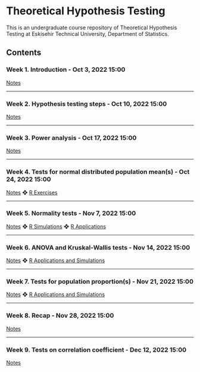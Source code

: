 # Theoretical Hypothesis Testing

This is an undergraduate course repository of Theoretical Hypothesis Testing at Eskisehir Technical University, Department of Statistics.

## Contents

### Week 1. Introduction - Oct 3, 2022 15:00

[Notes](https://github.com/mcavs/ESTUStat_2022Fall_TheoreticalHypothesisTesting/blob/main/THT_Week1.pdf) 

---

### Week 2. Hypothesis testing steps - Oct 10, 2022 15:00

[Notes](https://github.com/mcavs/ESTUStat_2022Fall_TheoreticalHypothesisTesting/blob/main/THT_Week2.pdf)

---

### Week 3. Power analysis - Oct 17, 2022 15:00

[Notes](https://github.com/mcavs/ESTUStat_2022Fall_TheoreticalHypothesisTesting/blob/main/THT_Week3.pdf)

---

### Week 4. Tests for normal distributed population mean(s) - Oct 24, 2022 15:00

[Notes](https://github.com/mcavs/ESTUStat_2022Fall_TheoreticalHypothesisTesting/blob/main/THT_Week4.pdf) ❖ [R Exercises](https://github.com/mcavs/ESTUStat_2022Fall_TheoreticalHypothesisTesting/blob/main/THT_Exercises_Week4.R)

---

### Week 5. Normality tests - Nov 7, 2022 15:00

[Notes](https://github.com/mcavs/ESTUStat_2022Fall_TheoreticalHypothesisTesting/blob/main/THT_Week5.pdf) ❖ [R Simulations](https://github.com/mcavs/ESTUStat_2022Fall_TheoreticalHypothesisTesting/blob/main/tht_w5.R) ❖ [R Applications](https://github.com/mcavs/ESTUStat_2022Fall_TheoreticalHypothesisTesting/blob/main/tht_app_w5.R)

---

### Week 6. ANOVA and Kruskal-Wallis tests - Nov 14, 2022 15:00

[Notes](https://github.com/mcavs/ESTUStat_2022Fall_TheoreticalHypothesisTesting/blob/main/THT_Week6.pdf) ❖ [R Applications and Simulations](https://github.com/mcavs/ESTUStat_2022Fall_TheoreticalHypothesisTesting/blob/main/tht_w6.R) 

---

### Week 7. Tests for population proportion(s) - Nov 21, 2022 15:00

[Notes](https://github.com/mcavs/ESTUStat_2022Fall_TheoreticalHypothesisTesting/blob/main/THT_Week7.pdf) ❖ [R Applications and Simulations](https://github.com/mcavs/ESTUStat_2022Fall_TheoreticalHypothesisTesting/blob/main/tht_w7.R) 

---

### Week 8. Recap - Nov 28, 2022 15:00

[Notes](https://github.com/mcavs/ESTUStat_2022Fall_TheoreticalHypothesisTesting/blob/main/THT_Week8.pdf)

---

### Week 9. Tests on correlation coefficient - Dec 12, 2022 15:00

[Notes](https://github.com/mcavs/ESTUStat_2022Fall_TheoreticalHypothesisTesting/blob/main/THT_Week9.pdf)
